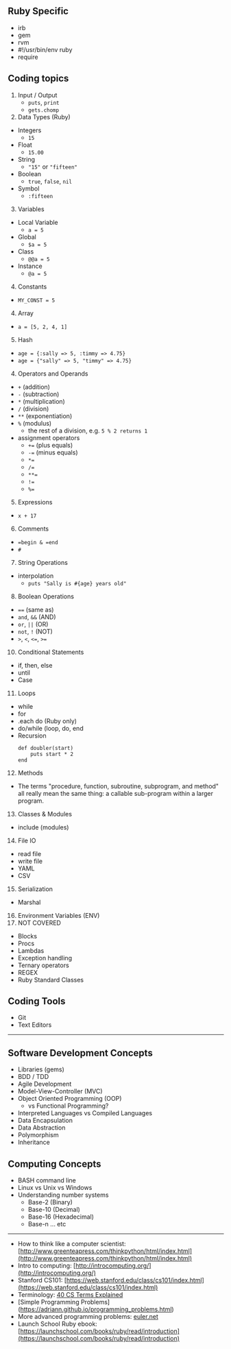 ## Ruby Specific
- irb
- gem
- rvm
- #!/usr/bin/env ruby
- require

## Coding topics
1. Input / Output
   - `puts`, `print`
   - `gets.chomp`
2. Data Types (Ruby)
  - Integers
    - `15`
  - Float
    - `15.00`
  - String
    - ``"15"`` or ``"fifteen"``
  - Boolean
    - `true`, `false`, `nil`
  - Symbol
    - `:fifteen`
3. Variables
  - Local Variable
    - `a = 5`
  - Global
    - `$a = 5`
  - Class
    - `@@a = 5`
  - Instance
    - `@a = 5`
4. Constants
  - `MY_CONST = 5`
4. Array
  - `a = [5, 2, 4, 1]`
5. Hash
  - `age = {:sally => 5, :timmy => 4.75}`
  - `age = {"sally" => 5, "timmy" => 4.75}`
4. Operators and Operands
  - `+` (addition)
  - `-` (subtraction)
  - `*` (multiplication)
  - `/` (division)
  - `**` (exponentiation)
  - `%` (modulus)
    - the rest of a division, e.g. `5 % 2 returns 1`
  - assignment operators
    - `+=` (plus equals)
    - `-=` (minus equals)
    - `*=`
    - `/=`
    - `**=`
    - `!=`
    - `%=`
5. Expressions
  - `x + 17`
6. Comments
  - `=begin & =end`
  - `#`
7. String Operations
  - interpolation
    - `puts "Sally is #{age} years old"`
8. Boolean Operations
  - `==` (same as)
  - `and`, `&&` (AND)
  - `or`, `||` (OR)
  - `not`, `!` (NOT)
  - `>`, `<`, `<=`, `>=`
10. Conditional Statements
  - if, then, else
  - until
  - Case
11. Loops
  - while
  - for
  - .each do (Ruby only)
  - do/while (loop, do, end
  - Recursion
    ```
    def doubler(start)
        puts start * 2
    end
    ```
12. Methods
  - The terms "procedure, function, subroutine, subprogram, and method" all really mean the same thing: a callable sub-program within a larger program.
13. Classes & Modules
  - include (modules)
14. File IO
  - read file
  - write file
  - YAML
  - CSV
15. Serialization
  - Marshal
16. Environment Variables (ENV)
17. NOT COVERED
  - Blocks
  - Procs
  - Lambdas
  - Exception handling
  - Ternary operators
  - REGEX
  - Ruby Standard Classes

## Coding Tools
- Git
- Text Editors
____
## Software Development Concepts
- Libraries (gems)
- BDD / TDD
- Agile Development
- Model-View-Controller (MVC)
- Object Oriented Programming (OOP)
  - vs Functional Programming?
- Interpreted Languages vs Compiled Languages
- Data Encapsulation
- Data Abstraction
- Polymorphism
- Inheritance

## Computing Concepts
- BASH command line
- Linux vs Unix vs Windows
- Understanding number systems
  - Base-2 (Binary)
  - Base-10 (Decimal)
  - Base-16 (Hexadecimal)
  - Base-n ... etc

____
- How to think like a computer scientist: [http://www.greenteapress.com/thinkpython/html/index.html](http://www.greenteapress.com/thinkpython/html/index.html)
- Intro to computing:  [http://introcomputing.org/](http://introcomputing.org/)
- Stanford CS101:  [https://web.stanford.edu/class/cs101/index.html](https://web.stanford.edu/class/cs101/index.html)
- Terminology: [40 CS Terms Explained](https://venturebeat.com/2015/05/07/40-key-computer-science-terms-explained-in-ways-your-boss-can-understand/)
- [Simple Programming Problems] (https://adriann.github.io/programming_problems.html)
- More advanced programming problems: [euler.net](https://projecteuler.net/)
- Launch School Ruby ebook: [https://launchschool.com/books/ruby/read/introduction](https://launchschool.com/books/ruby/read/introduction)
